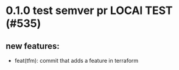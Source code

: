 # 0.1.0 test semver pr LOCAl TEST (#535)

## new features:
* feat(tfm): commit that adds a feature in terraform

